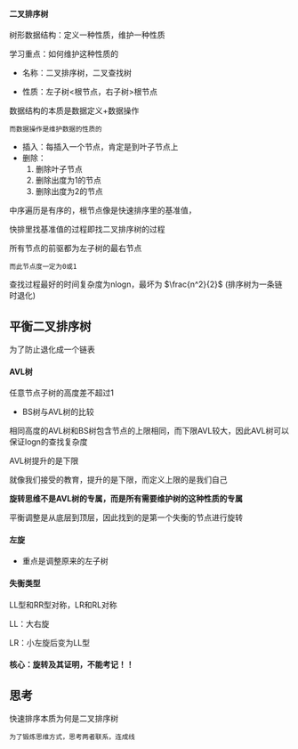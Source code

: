 #### 二叉排序树

树形数据结构：定义一种性质，维护一种性质

学习重点：如何维护这种性质的

- 名称：二叉排序树，二叉查找树

- 性质：左子树<根节点，右子树>根节点

数据结构的本质是数据定义+数据操作

	而数据操作是维护数据的性质的

- 插入：每插入一个节点，肯定是到叶子节点上
- 删除：
  1. 删除叶子节点
  2. 删除出度为1的节点
  3. 删除出度为2的节点

中序遍历是有序的，根节点像是快速排序里的基准值，

快排里找基准值的过程即找二叉排序树的过程

所有节点的前驱都为左子树的最右节点

	而此节点度一定为0或1

查找过程最好的时间复杂度为nlogn，最坏为 $\frac{n^2}{2}$ (排序树为一条链时退化)



## 平衡二叉排序树

为了防止退化成一个链表

#### AVL树

任意节点子树的高度差不超过1

- BS树与AVL树的比较

相同高度的AVL树和BS树包含节点的上限相同，而下限AVL较大，因此AVL树可以保证logn的查找复杂度

AVL树提升的是下限

就像我们接受的教育，提升的是下限，而定义上限的是我们自己

**旋转思维不是AVL树的专属，而是所有需要维护树的这种性质的专属**

平衡调整是从底层到顶层，因此找到的是第一个失衡的节点进行旋转

#### 左旋

- 重点是调整原来的左子树

#### 失衡类型

LL型和RR型对称，LR和RL对称


LL：大右旋

LR：小左旋后变为LL型

#### 核心：旋转及其证明，不能考记！！





## 思考

快速排序本质为何是二叉排序树

	为了锻炼思维方式，思考两者联系，连成线